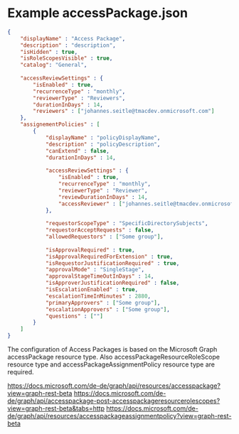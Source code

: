 # Example accessPackage.json

```json
{
    "displayName" : "Access Package",
    "description" : "description",
    "isHidden" : true,
    "isRoleScopesVisible" : true,
    "catalog": "General",
    
    "accessReviewSettings" : {
        "isEnabled" : true,
        "recurrenceType" : "monthly",
        "reviewerType" : "Reviewers",
        "durationInDays" : 14,
        "reviewers" : ["johannes.seitle@tmacdev.onmicrosoft.com"]
    },
    "assignementPolicies" : [
        {
            "displayName" : "policyDisplayName",
            "description" : "policyDescription",
            "canExtend" : false,
            "durationInDays" : 14,
            
            "accessReviewSettings" : {
                "isEnabled" : true,
                "recurrenceType" : "monthly",
                "reviewerType" : "Reviewer",
                "reviewDurationInDays" : 14,
                "accessReviewer" : ["johannes.seitle@tmacdev.onmicrosoft.com"]
            },
            
            "requestorScopeType" : "SpecificDirectorySubjects",
            "requestorAcceptRequests" : false,
            "allowedRequestors" : ["Some group"],
            
            "isApprovalRequired" : true,
            "isApprovalRequiredForExtension" : true,
            "isRequestorJustificationRequired" : true,
            "approvalMode" : "SingleStage",
            "approvalStageTimeOutInDays" : 14,
            "isApproverJustificationRequired" : false,
            "isEscalationEnabled" : true,
            "escalationTimeInMinutes" : 2880,
            "primaryApprovers" : ["Some group"],
            "escalationApprovers" : ["Some group"],
            "questions" : [""]
        }
    ]    
}
```

The configuration of Access Packages is based on the Microsoft Graph accessPackage resource type. Also accessPackageResourceRoleScope resource type and accessPackageAssignmentPolicy resource type are required.

https://docs.microsoft.com/de-de/graph/api/resources/accesspackage?view=graph-rest-beta
https://docs.microsoft.com/de-de/graph/api/accesspackage-post-accesspackageresourcerolescopes?view=graph-rest-beta&tabs=http
https://docs.microsoft.com/de-de/graph/api/resources/accesspackageassignmentpolicy?view=graph-rest-beta
